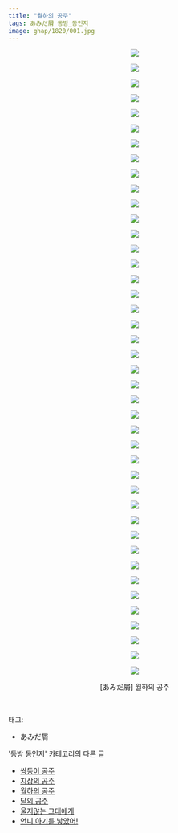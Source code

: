 ```yaml
---
title: "월하의 공주"
tags: あみだ屑 동방_동인지
image: ghap/1820/001.jpg
---
```

<div class="article">
<p style="text-align: center; clear: none; float: none;"><img src="{{ site.nasurl }}/ghap/1820/001.jpg"/></p>
<p style="text-align: center; clear: none; float: none;"><img src="{{ site.nasurl }}/ghap/1820/002.jpg"/></p>
<p style="text-align: center; clear: none; float: none;"><img src="{{ site.nasurl }}/ghap/1820/003.jpg"/></p>
<p style="text-align: center; clear: none; float: none;"><img src="{{ site.nasurl }}/ghap/1820/004.jpg"/></p>
<p style="text-align: center; clear: none; float: none;"><img src="{{ site.nasurl }}/ghap/1820/005.jpg"/></p>
<p style="text-align: center; clear: none; float: none;"><img src="{{ site.nasurl }}/ghap/1820/006.jpg"/></p>
<p style="text-align: center; clear: none; float: none;"><img src="{{ site.nasurl }}/ghap/1820/007.jpg"/></p>
<p style="text-align: center; clear: none; float: none;"><img src="{{ site.nasurl }}/ghap/1820/008.jpg"/></p>
<p style="text-align: center; clear: none; float: none;"><img src="{{ site.nasurl }}/ghap/1820/009.jpg"/></p>
<p style="text-align: center; clear: none; float: none;"><img src="{{ site.nasurl }}/ghap/1820/010.jpg"/></p>
<p style="text-align: center; clear: none; float: none;"><img src="{{ site.nasurl }}/ghap/1820/011.jpg"/></p>
<p style="text-align: center; clear: none; float: none;"><img src="{{ site.nasurl }}/ghap/1820/012.jpg"/></p>
<p style="text-align: center; clear: none; float: none;"><img src="{{ site.nasurl }}/ghap/1820/013.jpg"/></p>
<p style="text-align: center; clear: none; float: none;"><img src="{{ site.nasurl }}/ghap/1820/014.jpg"/></p>
<p style="text-align: center; clear: none; float: none;"><img src="{{ site.nasurl }}/ghap/1820/015.jpg"/></p>
<p style="text-align: center; clear: none; float: none;"><img src="{{ site.nasurl }}/ghap/1820/016.jpg"/></p>
<p style="text-align: center; clear: none; float: none;"><img src="{{ site.nasurl }}/ghap/1820/017.jpg"/></p>
<p style="text-align: center; clear: none; float: none;"><img src="{{ site.nasurl }}/ghap/1820/018.jpg"/></p>
<p style="text-align: center; clear: none; float: none;"><img src="{{ site.nasurl }}/ghap/1820/019.jpg"/></p>
<p style="text-align: center; clear: none; float: none;"><img src="{{ site.nasurl }}/ghap/1820/020.jpg"/></p>
<p style="text-align: center; clear: none; float: none;"><img src="{{ site.nasurl }}/ghap/1820/021.jpg"/></p>
<p style="text-align: center; clear: none; float: none;"><img src="{{ site.nasurl }}/ghap/1820/022.jpg"/></p>
<p style="text-align: center; clear: none; float: none;"><img src="{{ site.nasurl }}/ghap/1820/023.jpg"/></p>
<p style="text-align: center; clear: none; float: none;"><img src="{{ site.nasurl }}/ghap/1820/024.jpg"/></p>
<p style="text-align: center; clear: none; float: none;"><img src="{{ site.nasurl }}/ghap/1820/025.jpg"/></p>
<p style="text-align: center; clear: none; float: none;"><img src="{{ site.nasurl }}/ghap/1820/026.jpg"/></p>
<p style="text-align: center; clear: none; float: none;"><img src="{{ site.nasurl }}/ghap/1820/027.jpg"/></p>
<p style="text-align: center; clear: none; float: none;"><img src="{{ site.nasurl }}/ghap/1820/028.jpg"/></p>
<p style="text-align: center; clear: none; float: none;"><img src="{{ site.nasurl }}/ghap/1820/029.jpg"/></p>
<p style="text-align: center; clear: none; float: none;"><img src="{{ site.nasurl }}/ghap/1820/030.jpg"/></p>
<p style="text-align: center; clear: none; float: none;"><img src="{{ site.nasurl }}/ghap/1820/031.jpg"/></p>
<p style="text-align: center; clear: none; float: none;"><img src="{{ site.nasurl }}/ghap/1820/032.jpg"/></p>
<p style="text-align: center; clear: none; float: none;"><img src="{{ site.nasurl }}/ghap/1820/033.jpg"/></p>
<p style="text-align: center; clear: none; float: none;"><img src="{{ site.nasurl }}/ghap/1820/034.jpg"/></p>
<p style="text-align: center; clear: none; float: none;"><img src="{{ site.nasurl }}/ghap/1820/035.jpg"/></p>
<p style="text-align: center; clear: none; float: none;"><img src="{{ site.nasurl }}/ghap/1820/036.jpg"/></p>
<p style="text-align: center; clear: none; float: none;"><img src="{{ site.nasurl }}/ghap/1820/037.jpg"/></p>
<p style="text-align: center; clear: none; float: none;"><img src="{{ site.nasurl }}/ghap/1820/038.jpg"/></p>
<p style="text-align: center; clear: none; float: none;"><img src="{{ site.nasurl }}/ghap/1820/039.jpg"/></p>
<p style="text-align: center; clear: none; float: none;"><img src="{{ site.nasurl }}/ghap/1820/040.jpg"/></p>
<p style="text-align: center; clear: none; float: none;"><img src="{{ site.nasurl }}/ghap/1820/041.jpg"/></p>
<p style="text-align: center; clear: none; float: none;"><img src="{{ site.nasurl }}/ghap/1820/042.jpg"/></p>
<p style="text-align: center; clear: none; float: none;">[あみだ屑] 월하의 공주</p>
<p><br/></p>
</div><div class="tagTrail">
<p>태그: </p>
<ul>
<li>あみだ屑</li>
</ul>
</div><div class="another">
<p>'동방 동인지' 카테고리의 다른 글</p>
<ul>
<li><a href="/2016-08-25-ghap_1822">쌍둥이 공주</a></li>
<li><a href="/2016-08-25-ghap_1821">지상의 공주</a></li>
<li><a href="/2016-08-25-ghap_1820">월하의 공주</a></li>
<li><a href="/2016-08-25-ghap_1819">달의 공주</a></li>
<li><a href="/2016-08-25-ghap_1818">울지않는 그대에게</a></li>
<li><a href="/2016-08-25-ghap_1817">언니 아기를 낳았어!</a></li>
</ul>
</div><div class="cb_module cb_fluid">
<div class="cb_wrt cb_profile">
</div><!-- commentList close -->
</div>
<br/>
<p id="refer"></p>
<br/>
